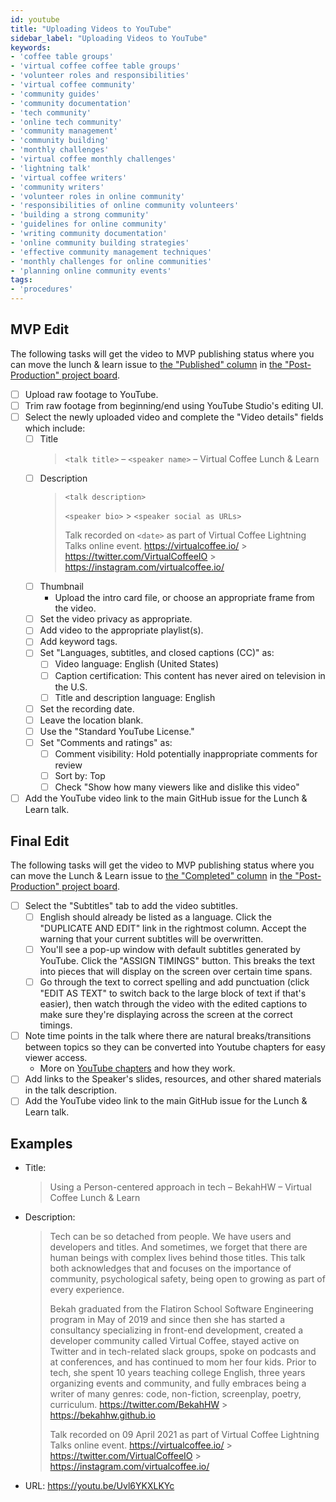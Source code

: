 ```yaml
---
id: youtube
title: "Uploading Videos to YouTube"
sidebar_label: "Uploading Videos to YouTube"
keywords:
- 'coffee table groups'
- 'virtual coffee coffee table groups'
- 'volunteer roles and responsibilities'
- 'virtual coffee community'
- 'community guides'
- 'community documentation'
- 'tech community'
- 'online tech community'
- 'community management'
- 'community building'
- 'monthly challenges'
- 'virtual coffee monthly challenges'
- 'lightning talk'
- 'virtual coffee writers'
- 'community writers'
- 'volunteer roles in online community'
- 'responsibilities of online community volunteers'
- 'building a strong community'
- 'guidelines for online community'
- 'writing community documentation'
- 'online community building strategies'
- 'effective community management techniques'
- 'monthly challenges for online communities'
- 'planning online community events'
tags: 
- 'procedures'
---
```


## MVP Edit

The following tasks will get the video to MVP publishing status where you can move the lunch & learn issue to [the "Published" column](https://github.com/Virtual-Coffee/VC-Community-Docs/projects/6#column-13081364) in [the "Post-Production" project board](https://github.com/Virtual-Coffee/VC-Community-Docs/projects/6).

- [ ] Upload raw footage to YouTube.
- [ ] Trim raw footage from beginning/end using YouTube Studio's editing UI.
- [ ] Select the newly uploaded video and complete the "Video details" fields which include:
  - [ ] Title
    > `<talk title>` – `<speaker name>` – Virtual Coffee Lunch & Learn
  - [ ] Description
    > `<talk description>`
    >
    > `<speaker bio>` > `<speaker social as URLs>`
    >
    > Talk recorded on `<date>` as part of Virtual Coffee Lightning Talks online event.
    > https://virtualcoffee.io/ > https://twitter.com/VirtualCoffeeIO > https://instagram.com/virtualcoffee.io/
  - [ ] Thumbnail
    - Upload the intro card file, or choose an appropriate frame from the video.
  - [ ] Set the video privacy as appropriate.
  - [ ] Add video to the appropriate playlist(s).
  - [ ] Add keyword tags.
  - [ ] Set "Languages, subtitles, and closed captions (CC)" as:
    - [ ] Video language: English (United States)
    - [ ] Caption certification: This content has never aired on television in the U.S.
    - [ ] Title and description language: English
  - [ ] Set the recording date.
  - [ ] Leave the location blank.
  - [ ] Use the "Standard YouTube License."
  - [ ] Set "Comments and ratings" as:
    - [ ] Comment visibility: Hold potentially inappropriate comments for review
    - [ ] Sort by: Top
    - [ ] Check "Show how many viewers like and dislike this video"
- [ ] Add the YouTube video link to the main GitHub issue for the Lunch & Learn talk.

## Final Edit

The following tasks will get the video to MVP publishing status where you can move the Lunch & Learn issue to [the "Completed" column](https://github.com/Virtual-Coffee/VC-Community-Docs/projects/6#column-13081363) in [the "Post-Production" project board](https://github.com/Virtual-Coffee/VC-Community-Docs/projects/6).

- [ ] Select the "Subtitles" tab to add the video subtitles.
  - [ ] English should already be listed as a language. Click the "DUPLICATE AND EDIT" link in the rightmost column. Accept the warning that your current subtitles will be overwritten.
  - [ ] You'll see a pop-up window with default subtitles generated by YouTube. Click the "ASSIGN TIMINGS" button. This breaks the text into pieces that will display on the screen over certain time spans.
  - [ ] Go through the text to correct spelling and add punctuation (click "EDIT AS TEXT" to switch back to the large block of text if that's easier), then watch through the video with the edited captions to make sure they're displaying across the screen at the correct timings.
- [ ] Note time points in the talk where there are natural breaks/transitions between topics so they can be converted into Youtube chapters for easy viewer access.
  - More on [YouTube chapters](https://www.tubics.com/blog/youtube-chapters/) and how they work.
- [ ] Add links to the Speaker's slides, resources, and other shared materials in the talk description.
- [ ] Add the YouTube video link to the main GitHub issue for the Lunch & Learn talk.

## Examples

- Title:
  > Using a Person-centered approach in tech – BekahHW – Virtual Coffee Lunch & Learn
- Description:

  > Tech can be so detached from people. We have users and developers and titles. And sometimes, we forget that there are human beings with complex lives behind those titles. This talk both acknowledges that and focuses on the importance of community, psychological safety, being open to growing as part of every experience.
  >
  > Bekah graduated from the Flatiron School Software Engineering program in May of 2019 and since then she has started a consultancy specializing in front-end development, created a developer community called Virtual Coffee, stayed active on Twitter and in tech-related slack groups, spoke on podcasts and at conferences, and has continued to mom her four kids. Prior to tech, she spent 10 years teaching college English, three years organizing events and community, and fully embraces being a writer of many genres: code, non-fiction, screenplay, poetry, curriculum.
  > https://twitter.com/BekahHW > https://bekahhw.github.io
  >
  > Talk recorded on 09 April 2021 as part of Virtual Coffee Lightning Talks online event.
  > https://virtualcoffee.io/ > https://twitter.com/VirtualCoffeeIO > https://instagram.com/virtualcoffee.io/

- URL: https://youtu.be/Uvl6YKXLKYc
